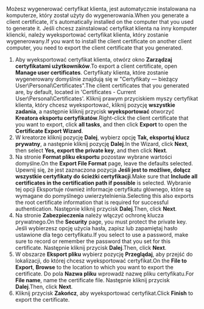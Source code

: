 <span data-ttu-id="89b88-101">Możesz wygenerować certyfikat klienta, jest automatycznie instalowana na komputerze, który został użyty do wygenerowania.</span><span class="sxs-lookup"><span data-stu-id="89b88-101">When you generate a client certificate, it's automatically installed on the computer that you used to generate it.</span></span> <span data-ttu-id="89b88-102">Jeśli chcesz zainstalować certyfikat klienta na inny komputer kliencki, należy wyeksportować certyfikat klienta, który zostanie wygenerowany.</span><span class="sxs-lookup"><span data-stu-id="89b88-102">If you want to install the client certificate on another client computer, you need to export the client certificate that you generated.</span></span>                              

1. <span data-ttu-id="89b88-103">Aby wyeksportować certyfikat klienta, otwórz okno **Zarządzaj certyfikatami użytkowników**.</span><span class="sxs-lookup"><span data-stu-id="89b88-103">To export a client certificate, open **Manage user certificates**.</span></span> <span data-ttu-id="89b88-104">Certyfikaty klienta, które zostanie wygenerowany domyślnie znajdują się w "Certyfikaty — bieżący User\Personal\Certificates".</span><span class="sxs-lookup"><span data-stu-id="89b88-104">The client certificates that you generated are, by default, located in 'Certificates - Current User\Personal\Certificates'.</span></span> <span data-ttu-id="89b88-105">Kliknij prawym przyciskiem myszy certyfikat klienta, który chcesz wyeksportować, kliknij pozycję **wszystkie zadania**, a następnie kliknij przycisk **wyeksportować** otworzyć **Kreatora eksportu certyfikatów**.</span><span class="sxs-lookup"><span data-stu-id="89b88-105">Right-click the client certificate that you want to export, click **all tasks**, and then click **Export** to open the **Certificate Export Wizard**.</span></span>
2. <span data-ttu-id="89b88-106">W kreatorze kliknij pozycję **Dalej**, wybierz opcję **Tak, eksportuj klucz prywatny**, a następnie kliknij pozycję **Dalej**.</span><span class="sxs-lookup"><span data-stu-id="89b88-106">In the Wizard, click **Next**, then select **Yes, export the private key**, and then click **Next**.</span></span>
3. <span data-ttu-id="89b88-107">Na stronie **Format pliku eksportu** pozostaw wybrane wartości domyślne.</span><span class="sxs-lookup"><span data-stu-id="89b88-107">On the **Export File Format** page, leave the defaults selected.</span></span> <span data-ttu-id="89b88-108">Upewnij się, że jest zaznaczona pozycja **Jeśli jest to możliwe, dołącz wszystkie certyfikaty do ścieżki certyfikacji**.</span><span class="sxs-lookup"><span data-stu-id="89b88-108">Make sure that **Include all certificates in the certification path if possible** is selected.</span></span> <span data-ttu-id="89b88-109">Wybranie tej opcji Eksportuje również informacje certyfikatu głównego, które są wymagane do pomyślnego uwierzytelnienia.</span><span class="sxs-lookup"><span data-stu-id="89b88-109">Selecting this also exports the root certificate information that is required for successful authentication.</span></span> <span data-ttu-id="89b88-110">Następnie kliknij przycisk **Dalej**.</span><span class="sxs-lookup"><span data-stu-id="89b88-110">Then, click **Next**.</span></span>
4. <span data-ttu-id="89b88-111">Na stronie **Zabezpieczenia** należy włączyć ochronę klucza prywatnego.</span><span class="sxs-lookup"><span data-stu-id="89b88-111">On the **Security** page, you must protect the private key.</span></span> <span data-ttu-id="89b88-112">Jeśli wybierzesz opcję użycia hasła, zapisz lub zapamiętaj hasło ustawione dla tego certyfikatu.</span><span class="sxs-lookup"><span data-stu-id="89b88-112">If you select to use a password, make sure to record or remember the password that you set for this certificate.</span></span> <span data-ttu-id="89b88-113">Następnie kliknij przycisk **Dalej**.</span><span class="sxs-lookup"><span data-stu-id="89b88-113">Then, click **Next**.</span></span>
5. <span data-ttu-id="89b88-114">W obszarze **Eksport pliku** wybierz pozycję **Przeglądaj**, aby przejść do lokalizacji, do której chcesz wyeksportować certyfikat.</span><span class="sxs-lookup"><span data-stu-id="89b88-114">On the **File to Export**, **Browse** to the location to which you want to export the certificate.</span></span> <span data-ttu-id="89b88-115">Do pola **Nazwa pliku** wprowadź nazwę pliku certyfikatu.</span><span class="sxs-lookup"><span data-stu-id="89b88-115">For **File name**, name the certificate file.</span></span> <span data-ttu-id="89b88-116">Następnie kliknij przycisk **Dalej**.</span><span class="sxs-lookup"><span data-stu-id="89b88-116">Then, click **Next**.</span></span>
6. <span data-ttu-id="89b88-117">Kliknij przycisk **Zakończ**, aby wyeksportować certyfikat.</span><span class="sxs-lookup"><span data-stu-id="89b88-117">Click **Finish** to export the certificate.</span></span>